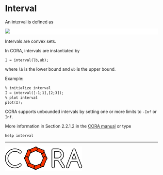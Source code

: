 # Interval

An interval is defined as

<p style="background-color: white;">
<img src="https://latex.codecogs.com/svg.image?%5Cmathcal%7BI%7D:=%5C%7Bx%5Cin%5Cmathbb%7BR%7D%5En%5C,%7C%5C,%5Cunderline%7Bx%7D_i%5Cleq%20x_i%5Cleq%5Coverline%7Bx%7D_i,i=1,...,n%5C%7D."/>
</p>

Intervals are convex sets.

In CORA, intervals are instantiated by

    I = interval(lb,ub);

where ``lb`` is the lower bound and ``ub`` is the upper bound.

Example:

    % initialize interval
    I = interval([-1;1],[2;3]);
    % plot interval
    plot(I);

CORA supports unbounded intervals by setting one or more limits to ``-Inf`` or ``Inf``.

More information in Section 2.2.1.2 in the <a target='_blank' href="https://cora.in.tum.de/manual">CORA manual</a> or type

    help interval

<hr style="height: 1px;">

<img src="../../app/images/coraLogo_readme.svg"/>